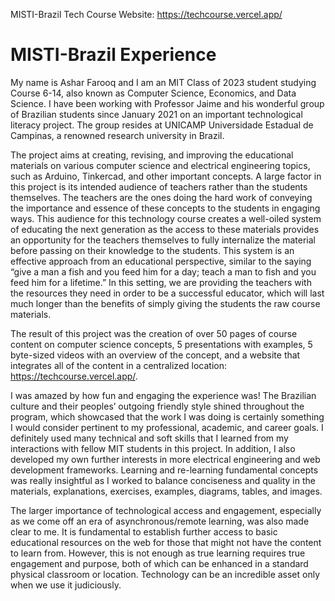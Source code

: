 MISTI-Brazil Tech Course Website: https://techcourse.vercel.app/

# MISTI-Brazil Experience 

My name is Ashar Farooq and I am an MIT Class of 2023 student studying Course 6-14, also known as Computer Science, Economics, and Data Science. I have been working with Professor Jaime and his wonderful group of Brazilian students since January 2021 on an important technological literacy project. The group resides at UNICAMP Universidade Estadual de Campinas, a renowned research university in Brazil. 

The project aims at creating, revising, and improving the educational materials on various computer science and electrical engineering topics, such as Arduino, Tinkercad, and other important concepts. A large factor in this project is its intended audience of teachers rather than the students themselves. The teachers are the ones doing the hard work of conveying the importance and essence of these concepts to the students in engaging ways. This audience for this technology course creates a well-oiled system of educating the next generation as the access to these materials provides an opportunity for the teachers themselves to fully internalize the material before passing on their knowledge to the students. This system is an effective approach from an educational perspective, similar to the saying “give a man a fish and you feed him for a day; teach a man to fish and you feed him for a lifetime.” In this setting, we are providing the teachers with the resources they need in order to be a successful educator, which will last much longer than the benefits of simply giving the students the raw course materials. 

The result of this project was the creation of over 50 pages of course content on computer science concepts, 5 presentations with examples, 5 byte-sized videos with an overview of the concept, and a website that integrates all of the content in a centralized location: https://techcourse.vercel.app/. 

I was amazed by how fun and engaging the experience was! The Brazilian culture and their peoples’ outgoing friendly style shined throughout the program, which showcased that the work I was doing is certainly something I would consider pertinent to my professional, academic, and career goals. I definitely used many technical and soft skills that I learned from my interactions with fellow MIT students in this project. In addition, I also developed my own further interests in more electrical engineering and web development frameworks. Learning and re-learning fundamental concepts was really insightful as I worked to balance conciseness and quality in the materials, explanations, exercises, examples, diagrams, tables, and images. 

The larger importance of technological access and engagement, especially as we come off an era of asynchronous/remote learning, was also made clear to me. It is fundamental to establish further access to basic educational resources on the web for those that might not have the content to learn from. However, this is not enough as true learning requires true engagement and purpose, both of which can be enhanced in a standard physical classroom or location. Technology can be an incredible asset only when we use it judiciously. 
